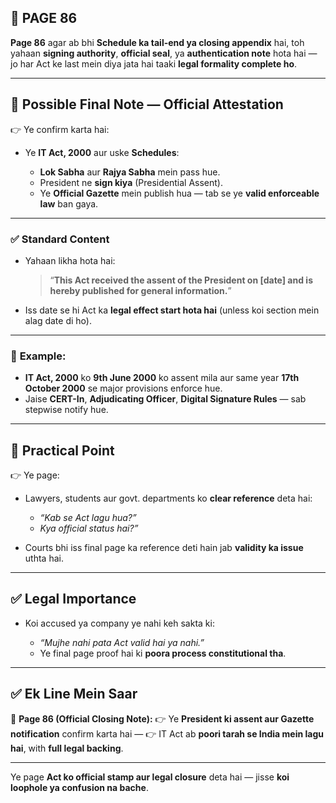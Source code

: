 ## 📄 **PAGE 86**

**Page 86** agar ab bhi **Schedule ka tail-end ya closing appendix** hai, toh yahaan **signing authority**, **official seal**, ya **authentication note** hota hai — jo har Act ke last mein diya jata hai taaki **legal formality complete ho**.

---

## 🔹 **Possible Final Note — Official Attestation**

👉 Ye confirm karta hai:

* Ye **IT Act, 2000** aur uske **Schedules**:

  * **Lok Sabha** aur **Rajya Sabha** mein pass hue.
  * President ne **sign kiya** (Presidential Assent).
  * Ye **Official Gazette** mein publish hua — tab se ye **valid enforceable law** ban gaya.

---

### ✅ **Standard Content**

* Yahaan likha hota hai:

  > “**This Act received the assent of the President on \[date] and is hereby published for general information.**”
* Iss date se hi Act ka **legal effect start hota hai** (unless koi section mein alag date di ho).

---

### 🧩 **Example:**

* **IT Act, 2000** ko **9th June 2000** ko assent mila aur same year **17th October 2000** se major provisions enforce hue.
* Jaise **CERT-In**, **Adjudicating Officer**, **Digital Signature Rules** — sab stepwise notify hue.

---

## 🔹 **Practical Point**

👉 Ye page:

* Lawyers, students aur govt. departments ko **clear reference** deta hai:

  * *“Kab se Act lagu hua?”*
  * *Kya official status hai?”*

* Courts bhi iss final page ka reference deti hain jab **validity ka issue** uthta hai.

---

## ✅ **Legal Importance**

* Koi accused ya company ye nahi keh sakta ki:

  * *“Mujhe nahi pata Act valid hai ya nahi.”*
  * Ye final page proof hai ki **poora process constitutional tha**.

---

## ✅ **Ek Line Mein Saar**

📌 **Page 86 (Official Closing Note):**
👉 Ye **President ki assent aur Gazette notification** confirm karta hai —
👉 IT Act ab **poori tarah se India mein lagu hai**, with **full legal backing**.

---

Ye page **Act ko official stamp aur legal closure** deta hai — jisse **koi loophole ya confusion na bache**.

